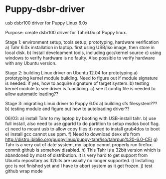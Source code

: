# Puppy-dsbr-driver
usb dsbr100 driver for Puppy Linux 6.0x


Purpose: create dsbr100 driver for Tahr6.0x of Puppy linux.

Stage 1:  environment setup, tools setup, prototyping, hardware verification
a) Tahr 6.0x installation in laptop. first using USB/iso image, then store in local disk.
b) Install development tools, including gcc/kernel source
c) using windows to verify hardware is no faulty. Also possible to verify hardware with any Ubuntu version.



Stage 2: building Linux driver on Ubuntu 12.04 for prototyping
a) prototyping kernel module building. Need to figure out if module signature is needed. if yes, how to acquire signature of target system.
b) testing kernel module to see driver is functioing. 
c) see if config file is needed to allow automatic loading??

Stage 3: migrating Linux driver to Puppy 6.0x
a) building sfs filesystem???
b) testing module and figure out how to autoloading driver??


06/03:
a) install Tahr to my laptop by booting with USB-install tahr.
b) use full install, also need to use gpartd to do partition to setup msdos boot flag.
c) need to mount usb to allow copy files
d) need to install grub4dos to boot
e) install gcc cannot use ppm. 
f) Need to download devx sfs from http://distro.ibiblio.org/puppylinux/puppy-tahr/iso/tahrpup%20-6.0-CE/
g) Tahr is a very out of date system, my laptop cannot properly run firefox. commit github is somehow disabled.
h) This Tahr is a 32bit version which is abandoned by most of distribution. It is very hard to get support from Ubuntu repositary as 32bits are usually no longer supported.
i) Installing gcc is not finished yet and I have to abort system as it get frozen.
j) test github wrap mode
